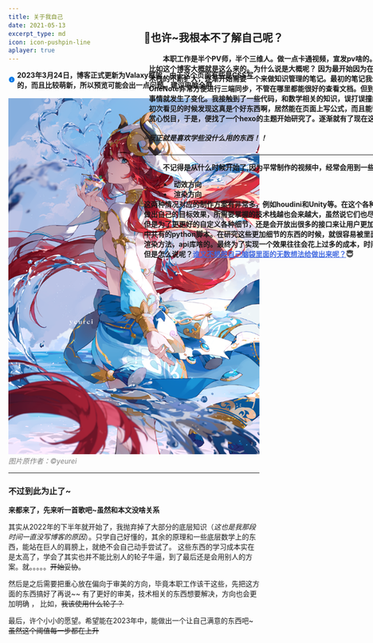 ```yaml
---
title: 关于我自己
date: 2021-05-13
excerpt_type: md
icon: icon-pushpin-line
aplayer: true
---
```


<div style="display: flex; align-items: center;">
  <svg xmlns="http://www.w3.org/2000/svg" viewBox="0 0 24 24" width="24" height="24">
    <path d="M12 22C6.47715 22 2 17.5228 2 12C2 6.47715 6.47715 2 12 2C17.5228 2 22 6.47715 22 12C22 17.5228 17.5228 22 12 22ZM11 11V17H13V11H11ZM11 7V9H13V7H11Z" fill="#0078e7"></path>
  </svg>
  <span style="margin-left: 4px;"><b>2023年3月24日，博客正式更新为Valaxy框架，由于这个页面有些是CSS写的，而且比较萌新，所以预览可能会出一点问题，建议电脑全屏</b></span>
</div>

<br>

<div style="">
<img src="/images/Bg_Brig.png"
     alt="一个红发美少女，她是谁呢？"
     width = ""
     height = ""
     style = "margin-left:0px;">
</div>
  <div style="position:absolute;left:500px; top: 86px;white-space:nowrap">
    <p style = "margin-left:10px"><h2>🌋也许~我根本不了解自己呢？</h2></p>
    <p style = "margin-left:10px"><b>&emsp;&emsp;本职工作是半个PV师，半个三维人。做一点卡通视频，宣发pv啥的。业余就喜欢乱研究一些没用的东西，
    <br>比如这个博客大概就是这么来的。为什么说是大概呢？ 因为最开始因为在自己学习技术的过程中，随着技
    <br>术栈的不断扩大，逐渐开始需要一个来做知识管理的笔记。最初的笔记我全部写在了OneNote上，因为
    <br>OneNote非常方便进行三端同步，不管在哪里都能很好的查看文档。但到我从学习了Houdini和Unity之后。
    <br>事情就发生了变化。我接触到了一些代码，和数学相关的知识，误打误撞的进入了一些技术佬自己写的博客，
    <br>初次看见的时候发现这真是个好东西啊，居然能在页面上写公式，而且能帮文章很好的分类，做出来的版式也
    <br>赏心悦目，于是，便找了一个hexo的主题开始研究了。逐渐就有了现在这个样子。
    </b></p>
    <h5>💦反正就是喜欢学些没什么用的东西！！</h5>
    <hr>
    <p style = "margin-left:10px"><b>&emsp;&emsp;不记得是从什么时候开始了,因为平常制作的视频中，经常会用到一些3D镜头，这些镜头有两种情况
    <br> <li style = "margin-left:40px">动效方向</li>
     <li style = "margin-left:40px">渲染方向</li>
     这两种情况对应的制作方案有非常多，例如houdini和Unity等。在这个各种工具都飞快迭代的今天，想要
     <br>做出自己的目标效果，所需要掌握的技术栈越也会来越大，虽然说它们也尽量的在提高易用性和降低使用门槛，
    <br>但是为了更更好的自定义各种细节，还是会开放出很多的接口来让用户更加细致的控制效果，比如现在3D软件
    <br>中共有的python脚本。在研究这些更加细节的东西的时候，就很容易被里面的底层给绕进去，不停的研究一些
    <br>渲染方法，api库啥的。最终为了实现一个效果往往会花上过多的成本，时间也这么就过去了。
    <br>但是怎么说呢？<u style = "color:RoyalBlue;">谁又不想把自己脑袋里面的无数想法给做出来呢？</u>😇
    </b></p>
    
</div>
<span style = "color: gray;font-style: italic;">图片原作者：©yeurei</span>


---


### 不过到此为止了~

**来都来了，先来听一首歌吧~虽然和本文没啥关系**


<meting-js
 id="1810759765"
 server="netease"
 type="song"
 theme="#C20C0C">
</meting-js>

其实从2022年的下半年就开始了，我抛弃掉了大部分的底层知识（*这也是我那段时间一直没写博客的原因*）。只学自己好懂的，其余的原理和一些底层数学上的东西，能站在巨人的肩膀上，就绝不会自己动手尝试了。
这些东西的学习成本实在是太高了，学会了其实也并不能比别人的轮子牛逼，到了最后还是会用别人的方案。就。。。。。~~开始妥协~~。

然后是之后需要把重心放在偏向于审美的方向，毕竟本职工作该干这些，先把这方面的东西搞好了再说~~ 有了更好的审美，技术相关的东西想要解决，方向也会更加明确
， 比如，~~我该使用什么轮子？~~

最后，许个小小的愿望。希望能在2023年中，能做出一个让自己满意的东西吧~ ~~虽然这个阈值每一步都在上升~~
